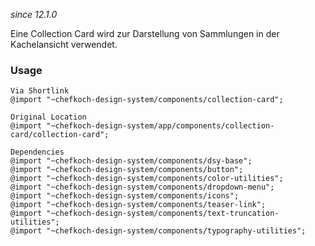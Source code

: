 *since 12.1.0*

Eine Collection Card wird zur Darstellung von Sammlungen in der Kachelansicht verwendet.
### Usage  
    
    Via Shortlink
    @import "~chefkoch-design-system/components/collection-card";
  
    Original Location
    @import "~chefkoch-design-system/app/components/collection-card/collection-card";

    Dependencies
    @import "~chefkoch-design-system/components/dsy-base";
    @import "~chefkoch-design-system/components/button";
    @import "~chefkoch-design-system/components/color-utilities";
    @import "~chefkoch-design-system/components/dropdown-menu";
    @import "~chefkoch-design-system/components/icons";
    @import "~chefkoch-design-system/components/teaser-link";
    @import "~chefkoch-design-system/components/text-truncation-utilities";
    @import "~chefkoch-design-system/components/typography-utilities";